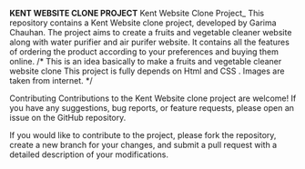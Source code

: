 
**KENT WEBSITE CLONE PROJECT**
Kent Website Clone Project_ This repository contains a Kent Website clone project, developed by Garima Chauhan. The project aims to create a fruits and vegetable cleaner website along with water purifier and air purifer website. It contains all the features of ordering the product according to your preferences and buying them online. /* This is an idea basically to make a fruits and vegetable cleaner website clone This project is fully depends on Html and CSS . Images are taken from internet. */

Contributing Contributions to the Kent Website clone project are welcome! If you have any suggestions, bug reports, or feature requests, please open an issue on the GitHub repository.

If you would like to contribute to the project, please fork the repository, create a new branch for your changes, and submit a pull request with a detailed description of your modifications.
